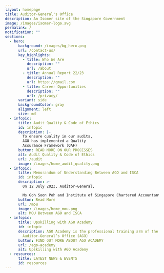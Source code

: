 ```yaml
---
layout: homepage
title: Auditor-General's Office
description: An Isomer site of the Singapore Government
image: /images/isomer-logo.svg
permalink: /
notification: ""
sections:
  - hero:
      background: /images/bg_hero.png
      url: /contact-us/
      key_highlights:
        - title: Who We Are
          description: ""
          url: /about
        - title: Annual Report 22/23
          description: ""
          url: https://gmail.com
        - title: Career Opportunities
          description: ""
          url: /privacy/
      variant: side
      backgroundColor: gray
      alignment: left
      size: md
  - infopic:
      title: Audit Quality & Code of Ethics
      id: infopic
      description: |-
        To ensure quality in our audits, 
        AGO has implemented a Quality 
        Assurance Framework (QAF)
      button: READ MORE ON OUR PROCESSES
      alt: Audit Quality & Code of Ethics
      url: /audit
      image: /images/home_audit_quality.png
  - infopic:
      title: Memorandum of Understanding Between AGO and ISCA
      id: infopic
      description: >-
        On 12 July 2023, Auditor-General, 

        Ms Goh Soon Poh and Institute of Singapore Chartered Accountants (ISCA) President, Mr Teo Ser Luck signed 
      button: Read More
      url: /mou
      image: /images/home_mou.png
      alt: MOU Between AGO and ISCA
  - infopic:
      title: Upskilling with AGO Academy
      id: infopic
      description: AGO Academy is the professional training arm of the
        Auditor-General’s Office (AGO)
      button: FIND OUT MORE ABOUT AGO ACADEMY
      url: /ago-academy
      alt: Upskilling with AGO Academy
  - resources:
      title: LATEST NEWS & EVENTS
      id: resources
---
```

